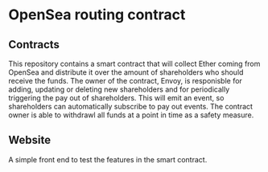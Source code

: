 # OpenSea routing contract

## Contracts

This repository contains a smart contract that will collect Ether coming from OpenSea and distribute it over the amount of shareholders who should receive the funds. The owner of the contract, Envoy, is responisble for adding, updating or deleting new shareholders and for periodically triggering the pay out of shareholders. This will emit an event, so shareholders can automatically subscribe to pay out events.
The contract owner is able to withdrawl all funds at a point in time as a safety measure.

## Website

A simple front end to test the features in the smart contract.
